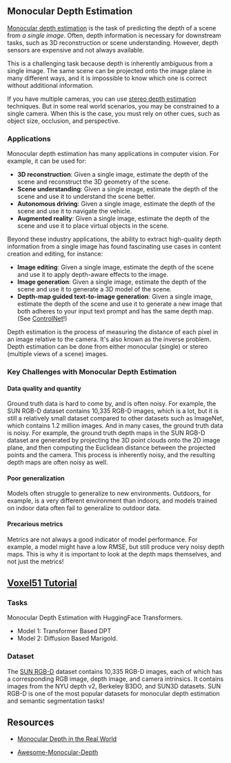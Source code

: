 ## Monocular Depth Estimation

[Monocular depth estimation](https://paperswithcode.com/task/monocular-depth-estimation) is the task of predicting the depth of a scene from *a single image*. Often, depth information is necessary for downstream tasks, such as 3D reconstruction or scene understanding. However, depth sensors are expensive and not always available.

This is a challenging task because depth is inherently ambiguous from a single image. The same scene can be projected onto the image plane in many different ways, and it is impossible to know which one is correct without additional information.

If you have multiple cameras, you can use [stereo depth estimation](https://paperswithcode.com/task/stereo-depth-estimation) techniques. But in some real world scenarios, you may be constrained to a single camera. When this is the case, you must rely on other cues, such as object size, occlusion, and perspective.

### Applications

Monocular depth estimation has many applications in computer vision. For example, it can be used for:

- **3D reconstruction**: Given a single image, estimate the depth of the scene and reconstruct the 3D geometry of the scene.
- **Scene understanding**: Given a single image, estimate the depth of the scene and use it to understand the scene better.
- **Autonomous driving**: Given a single image, estimate the depth of the scene and use it to navigate the vehicle.
- **Augmented reality**: Given a single image, estimate the depth of the scene and use it to place virtual objects in the scene.

Beyond these industry applications, the ability to extract high-quality depth information from a single image has found fascinating use cases in content creation and editing, for instance:

- **Image editing**: Given a single image, estimate the depth of the scene and use it to apply depth-aware effects to the image.
- **Image generation**: Given a single image, estimate the depth of the scene and use it to generate a 3D model of the scene.
- **Depth-map guided text-to-image generation**: Given a single image, estimate the depth of the scene and use it to generate a new image that both adheres to your input text prompt and has the same depth map. (See [ControlNet](https://huggingface.co/lllyasviel/sd-controlnet-depth)!)

Depth estimation is the process of measuring the distance of each pixel in an image relative to the camera. It's also known as the inverse problem. Depth estimation can be done from either monocular (single) or stereo (multiple views of a scene) images.

### Key Challenges with Monocular Depth Estimation

#### Data quality and quantity

Ground truth data is hard to come by, and is often noisy. For example, the SUN RGB-D dataset contains 10,335 RGB-D images, which is a lot, but it is still a relatively small dataset compared to other datasets such as ImageNet, which contains 1.2 million images. And in many cases, the ground truth data is noisy. For example, the ground truth depth maps in the SUN RGB-D dataset are generated by projecting the 3D point clouds onto the 2D image plane, and then computing the Euclidean distance between the projected points and the camera. This process is inherently noisy, and the resulting depth maps are often noisy as well.

#### Poor generalization

Models often struggle to generalize to new environments. Outdoors, for example, is a very different environment than indoors, and models trained on indoor data often fail to generalize to outdoor data.

#### Precarious metrics

Metrics are not always a good indicator of model performance. For example, a model might have a low RMSE, but still produce very noisy depth maps. This is why it is important to look at the depth maps themselves, and not just the metrics!

## [Voxel51 Tutorial](monocular_depth_estimation.ipynb)

### Tasks

Monocular Depth Estimation with HuggingFace Transformers.

- Model 1: Transformer Based DPT
- Model 2: Diffusion Based Marigold.

### Dataset

The [SUN RGB-D](https://rgbd.cs.princeton.edu/) dataset contains 10,335 RGB-D images, each of which has a corresponding RGB image, depth image, and camera intrinsics. It contains images from the NYU depth v2, Berkeley B3DO, and SUN3D datasets. SUN RGB-D is one of the most popular datasets for monocular depth estimation and semantic segmentation tasks!

## Resources

- [Monocular Depth in the Real World](https://medium.com/toyotaresearch/monocular-depth-in-the-real-world-99c2b287df34)

- [Awesome-Monocular-Depth](https://github.com/choyingw/Awesome-Monocular-Depth)
